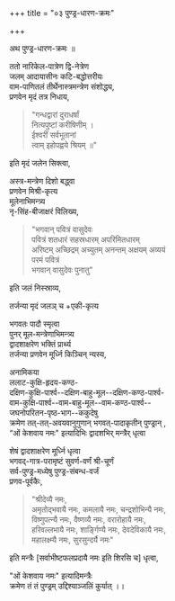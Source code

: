 +++
title = "०३ पुण्ड्र-धारण-क्रमः"

+++

अथ पुण्ड्र-धारण-क्रमः ॥  

ततो नारिकेल-पात्रेण द्वि-नेत्रेण  
जलम् आदायासीनः कटि-बद्धोत्तरीयः  
वाम-पाणितलं तीर्थेनास्त्रमन्त्रेण संशोद्ध्य,  
प्रणवेन मृदं तत्र निधाय, 

> "गन्धद्वारां दुराधर्षां  
नित्यपुष्टां करीषिणीम् ।   
ईश्वरीं सर्वभूतानां  
त्वाम् इहोपह्वये श्रियम् ॥"

इति मृदं जलेन सिक्त्वा,  

अस्त्र-मन्त्रेण दिशो बद्ध्वा  
प्रणवेन मिश्री-कृत्य  
मूलेनाभिमन्त्र्य  
नृ-सिंह-बीजाक्षरं विलिख्य, 

> "भगवान् पवित्रं वासुदेवः  
पवित्रं शतधारं सहस्रधारम् अपरिमितधारम्  
अरिष्टम् अच्छिद्रम् अच्युतम् अनन्तम् अक्षयम् अव्ययं  
परमं पवित्रं  
भगवान् वासुदेवः पुनातु" 

इति जलं निस्स्राव्य, 

तर्जन्या मृदं जलञ् च +एकी-कृत्य  

भगवतः पादौ स्मृत्वा  
पुनर् मूल-मन्त्रेणाभिमन्त्र्य  
द्वादशाक्षरेण भक्तिं प्रार्थ्य  
तर्जन्या प्रणवेन मूर्ध्नि किञ्चिन् न्यस्य,  

अनामिकया  
ललाट-कुक्षि-हृदय-कण्ठ-  
दक्षिण-कुक्षि-पार्श्व--दक्षिण-बाहु-मूल--दक्षिण-कण्ठ-पार्श्व-  
वाम-कुक्षि-पार्श्व--वाम-बाहु-मूल--वाम-कण्ठ-पार्श्व--  
जघनोपरितन-पृष्ठ-भाग--ककुदेषु  
क्रमेण तत्-तत्-अवयवानुगुणान् भगवत्-पादाकृतीन् पुण्ड्रान् ,  
“ओं केशवाय नमः" इत्यादिभिः द्वादशभिर् मन्त्रैर् धृत्वा  

शेषं द्वादशाक्षरेण मूर्ध्नि धृत्वा  
भगवद्-गात्र-परामृष्टं सुवर्ण-वर्णं श्री-चूर्णं  
सर्व-पुण्ड्र-मध्येषु पुण्ड्र-संबन्ध-वर्जं  
प्रणव-पूर्वकैः,  

> "श्रीदेव्यै नमः,  
अमृतोद्भवायै नमः, कमलायै नमः, चन्द्रशोभिन्यै नमः,  
विष्णुपत्न्यै नमः, वैष्णव्यै नमः, वरारोहायै नमः,  
हरिवल्लभायै नमः, शार्ङ्गिण्यै नमः, देवदेविकायै नमः,  
महालक्ष्म्यै नमः, सुरसुन्दर्यै नमः" 

इति मन्त्रैः [सर्वाभीष्टफलप्रदायै नमः इति शिरसि च] धृत्वा,  

"ओं केशवाय नमः" इत्यादिमन्त्रैः  
क्रमेण तं तं पुण्ड्रम् उद्दिश्याञ्जलिं कुर्यात् ।।
